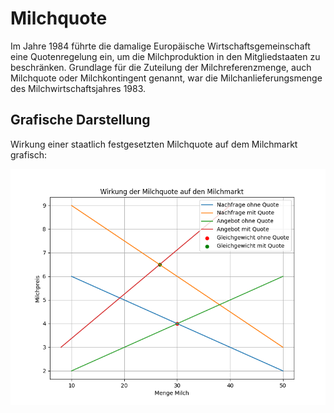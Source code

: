 # Milchquote

Im Jahre 1984 führte die damalige Europäische Wirtschaftsgemeinschaft eine Quotenregelung ein, um die Milchproduktion in den Mitgliedstaaten zu beschränken. Grundlage für die Zuteilung der Milchreferenzmenge, auch Milchquote oder Milchkontingent genannt, war die Milchanlieferungsmenge des Milchwirtschaftsjahres 1983. 


## Grafische Darstellung

Wirkung einer staatlich festgesetzten Milchquote auf dem Milchmarkt grafisch:

![Milchquote](img/milchquote.png)
